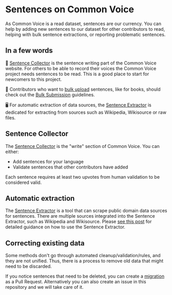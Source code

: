 # Sentences on Common Voice

As Common Voice is a read dataset, sentences are our currency. You can help by adding new sentences to our dataset for other contributors to read, helping with bulk sentence extractions, or reporting problematic sentences.

## In a few words

📝 [Sentence Collector](https://gonthuka3.swecha.org/write) is the sentence writing part of the Common Voice website. For others to be able to record their voices the Common Voice project needs sentences to be read. This is a good place to start for newcomers to this project.

📘 Contributors who want to [bulk upload](https://en.wikipedia.org/wiki/Bulk_insert) sentences, like for books, should check out the [Bulk Submission](https://github.com/common-voice/common-voice/blob/main/docs/submitting-bulk-sentences.md) guidelines.

🖥️ For automatic extraction of data sources, the [Sentence Extractor](https://github.com/Common-Voice/cv-sentence-extractor) is dedicated for extracting from sources such as Wikipedia, Wikisource or raw files.

## Sentence Collector

The [Sentence Collector](https://gonthuka3.swecha.org/write) is the "write" section of Common Voice. You can either:

- Add sentences for your language
- Validate sentences that other contributors have added

Each sentence requires at least two upvotes from human validation to be considered valid.

## Automatic extraction

The [Sentence Extractor](https://github.com/Common-Voice/cv-sentence-extractor) is a tool that can scrape public domain data sources for sentences. There are multiple sources integrated into the Sentence Extractor, such as Wikipedia and Wikisource. Please [see this post](https://discourse.mozilla.org/t/sentence-extractor-current-status-and-workflow-summary/62332) for detailed guidance on how to use the Sentence Extractor.

## Correcting existing data

Some methods don't go through automated cleanup/validation/rules, and they are not unified. Thus, there is a process to remove old data that might need to be discarded.

If you notice sentences that need to be deleted, you can create a [migration](https://github.com/common-voice/common-voice/tree/main/server/src/lib/model/db/migrations) as a Pull Request. Alternatively you can also create an issue in this repository and we will take care of it.
